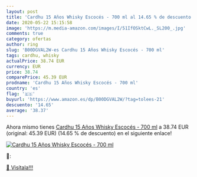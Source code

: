 ```yaml
---
layout: post
title: 'Cardhu 15 Años Whisky Escocés - 700 ml al 14.65 % de descuento'
date: 2020-05-22 15:15:58
image: 'https://m.media-amazon.com/images/I/51IfOSktCwL._SL200_.jpg'
comments: true
category: ofertas
author: ring
slug: 'B00DGVAL2W-es Cardhu 15 Años Whisky Escocés - 700 ml'
tags: cardhu, whisky
actualPrice: 38.74 EUR
currency: EUR
price: 38.74
comparePrice: 45.39 EUR
prodname: 'Cardhu 15 Años Whisky Escocés - 700 ml'
country: 'es'
flag: '🇪🇸'
buyurl: 'https://www.amazon.es/dp/B00DGVAL2W/?tag=tolees-21'
descuento: '14.65'
average: '38.37'
---
```


Ahora mismo tienes [Cardhu 15 Años Whisky Escocés - 700 ml](https://www.amazon.es/dp/B00DGVAL2W/?tag=tolees-21) a 38.74 EUR (original: 45.39 EUR) (14.65 %  de descuento) en el siguiente enlace!

[![Cardhu 15 Años Whisky Escocés - 700 ml](https://m.media-amazon.com/images/I/51IfOSktCwL._SL200_.jpg)](https://www.amazon.es/dp/B00DGVAL2W/?tag=tolees-21)

🔎:


[🛒 Visítala!!!](https://www.amazon.es/dp/B00DGVAL2W/?tag=tolees-21)
